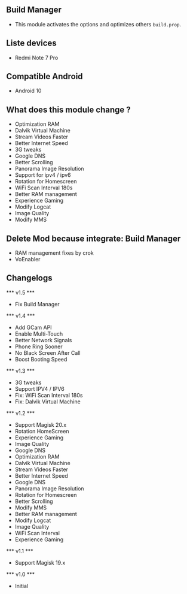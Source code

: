 ## Build Manager
* This module activates the options and optimizes others `build.prop`.

## Liste devices
* Redmi Note 7 Pro

## Compatible Android
* Android 10

## What does this module change ?
* Optimization RAM
* Dalvik Virtual Machine
* Stream Videos Faster
* Better Internet Speed
* 3G tweaks
* Google DNS
* Better Scrolling
* Panorama Image Resolution
* Support for ipv4 / ipv6
* Rotation for Homescreen
* WiFi Scan Interval 180s
* Better RAM management
* Experience Gaming
* Modify Logcat
* Image Quality
* Modify MMS 

## Delete Mod because integrate: Build Manager
* RAM management fixes by crok
* VoEnabler

## Changelogs
*** v1.5 ***
* Fix Build Manager

*** v1.4 ***
* Add GCam API
* Enable Multi-Touch
* Better Network Signals
* Phone Ring Sooner
* No Black Screen After Call
* Boost Booting Speed

*** v1.3 ***
* 3G tweaks
* Support IPV4 / IPV6
* Fix: WiFi Scan Interval 180s
* Fix: Dalvik Virtual Machine

*** v1.2 ***
* Support Magisk 20.x
* Rotation HomeScreen
* Experience Gaming
* Image Quality
* Google DNS
* Optimization RAM
* Dalvik Virtual Machine
* Stream Videos Faster
* Better Internet Speed
* Google DNS
* Panorama Image Resolution
* Rotation for Homescreen
* Better Scrolling
* Modify MMS
* Better RAM management
* Modify Logcat
* Image Quality
* WiFi Scan Interval
* Experience Gaming

*** v1.1 ***
* Support Magisk 19.x

*** v1.0 ***
* Initial